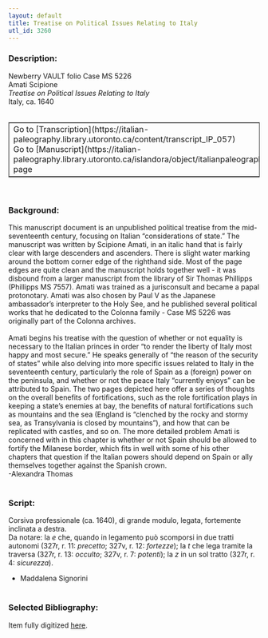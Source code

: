 ```yaml
---
layout: default
title: Treatise on Political Issues Relating to Italy
utl_id: 3260
---
```


### Description:

Newberry VAULT folio Case MS 5226<br>
Amati Scipione<br>
_Treatise on Political Issues Relating to Italy_<br>
Italy, ca. 1640<br>
 <br>
<table border=""0.5"" cellpadding=""1"" cellspacing=""1"" style=""width: 200px; background-color:#F8F8F8;""><tbody><tr><td>Go to [Transcription](https://italian-paleography.library.utoronto.ca/content/transcript_IP_057)<br>
Go to [Manuscript](https://italian-paleography.library.utoronto.ca/islandora/object/italianpaleography%3AIP_057) page</td></tr></tbody></table> <br>


### Background:

This manuscript document is an unpublished political treatise from the mid-seventeenth century, focusing on Italian “considerations of state.” The manuscript was written by Scipione Amati, in an italic hand that is fairly clear with large descenders and ascenders. There is slight water marking around the bottom corner edge of the righthand side. Most of the page edges are quite clean and the manuscript holds together well - it was disbound from a larger manuscript from the library of Sir Thomas Phillipps (Phillipps MS 7557). Amati was trained as a jurisconsult and became a papal protonotary. Amati was also chosen by Paul V as the Japanese ambassador’s interpreter to the Holy See, and he published several political works that he dedicated to the Colonna family - Case MS 5226 was originally part of the Colonna archives.<br><br>
Amati begins his treatise with the question of whether or not equality is necessary to the Italian princes in order “to render the liberty of Italy most happy and most secure.” He speaks generally of “the reason of the security of states” while also delving into more specific issues related to Italy in the seventeenth century, particularly the role of Spain as a (foreign) power on the peninsula, and whether or not the peace Italy “currently enjoys” can be attributed to Spain. The two pages depicted here offer a series of thoughts on the overall benefits of fortifications, such as the role fortification plays in keeping a state’s enemies at bay, the benefits of natural fortifications such as mountains and the sea (England is “clenched by the rocky and stormy sea, as Transylvania is closed by mountains”), and how that can be replicated with castles, and so on. The more detailed problem Amati is concerned with in this chapter is whether or not Spain should be allowed to fortify the Milanese border, which fits in well with some of his other chapters that question if the Italian powers should depend on Spain or ally themselves together against the Spanish crown. <br>
-Alexandra Thomas<br>
 <br>


### Script:

Corsiva professionale (ca. 1640), di grande modulo, legata, fortemente inclinata a destra.<br>
Da notare: la _e_ che, quando in legamento può scomporsi in due tratti autonomi (327r, r. 11: _precetto_; 327v, r. 12: _fortezze_); la _t_ che lega tramite la traversa (327r, r. 13: _occulto_; 327v, r. 7: _potenti_); la _z_ in un sol tratto (327r, r. 4: _sicurezza_).<br>
- Maddalena Signorini<br>
 <br>


### Selected Bibliography:

Item fully digitized [here](http://digcoll.newberry.org/#/item/ia-case_ms_5226).<br>
 <br>

